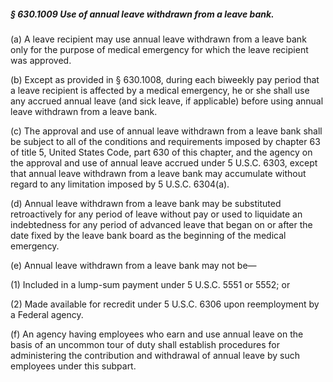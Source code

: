 ##### § 630.1009 Use of annual leave withdrawn from a leave bank. #####

(a) A leave recipient may use annual leave withdrawn from a leave bank only for the purpose of medical emergency for which the leave recipient was approved.

(b) Except as provided in § 630.1008, during each biweekly pay period that a leave recipient is affected by a medical emergency, he or she shall use any accrued annual leave (and sick leave, if applicable) before using annual leave withdrawn from a leave bank.

(c) The approval and use of annual leave withdrawn from a leave bank shall be subject to all of the conditions and requirements imposed by chapter 63 of title 5, United States Code, part 630 of this chapter, and the agency on the approval and use of annual leave accrued under 5 U.S.C. 6303, except that annual leave withdrawn from a leave bank may accumulate without regard to any limitation imposed by 5 U.S.C. 6304(a).

(d) Annual leave withdrawn from a leave bank may be substituted retroactively for any period of leave without pay or used to liquidate an indebtedness for any period of advanced leave that began on or after the date fixed by the leave bank board as the beginning of the medical emergency.

(e) Annual leave withdrawn from a leave bank may not be—

(1) Included in a lump-sum payment under 5 U.S.C. 5551 or 5552; or

(2) Made available for recredit under 5 U.S.C. 6306 upon reemployment by a Federal agency.

(f) An agency having employees who earn and use annual leave on the basis of an uncommon tour of duty shall establish procedures for administering the contribution and withdrawal of annual leave by such employees under this subpart.
